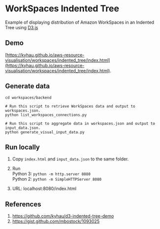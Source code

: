 # WorkSpaces Indented Tree

Example of displaying distribution of Amazon WorkSpaces in an Indented Tree using [D3.js](https://d3js.org/)

## Demo

[https://kyhau.github.io/aws-resource-visualisation/workspaces/indented_tree/index.html](https://kyhau.github.io/aws-resource-visualisation/workspaces/indented_tree/index.html).

## Generate data

```
cd workspaces/backend

# Run this script to retrieve WorkSpaces data and output to workspaces.json.
python list_workspaces_connections.py

# Run this script to aggregate data in workspaces.json and output to input_data.json.
python generate_visual_input_data.py
```

## Run locally

1. Copy `index.html` and `input_data.json` to the same folder.

2. Run
<br>Python 3: `python -m http.server 8080`
<br>Python 2: `python -m SimpleHTTPServer 8080`

3. URL: localhost:8080/index.html

## References

1. https://github.com/kyhau/d3-indented-tree-demo
2. https://gist.github.com/mbostock/1093025
